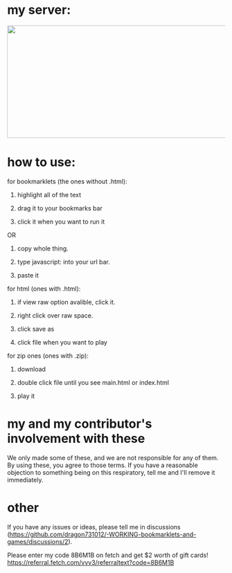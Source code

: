 # my server:
<a href="https://discord.gg/hrXXUeWgrn">
  <img src="https://raw.githubusercontent.com/dragon731012/imgsforprofile/main/0.jpg" width="600px" height="260px"/>
</a>

# how to use:

for bookmarklets (the ones without .html):

1. highlight all of the text

2. drag it to your bookmarks bar

3. click it when you want to run it

OR

1. copy whole thing.

2. type javascript: into your url bar.

3. paste it

for html (ones with .html):

1. if view raw option avalible, click it.

2. right click over raw space.

3. click save as

4. click file when you want to play

for zip ones (ones with .zip):

1. download

2. double click file until you see main.html or index.html

3. play it

# my and my contributor's involvement with these

We only made some of these, and we are not responsible for any of them. By using these, you agree to those terms. If you have a reasonable objection to something being on this respiratory, tell me and I'll remove it immediately.

# other
If you have any issues or ideas, please tell me in discussions (https://github.com/dragon731012/-WORKING-bookmarklets-and-games/discussions/2).

Please enter my code 8B6M1B on fetch and get $2 worth of gift cards! https://referral.fetch.com/vvv3/referraltext?code=8B6M1B
